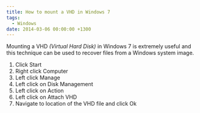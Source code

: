 ```yaml
---
title: How to mount a VHD in Windows 7
tags:
  - Windows
date: 2014-03-06 00:00:00 +1300
---
```


Mounting a VHD _(Virtual Hard Disk)_ in Windows 7 is extremely useful and this technique can be used to recover files from a Windows system image. 

  1. Click Start
  2. Right click Computer
  3. Left click Manage
  4. Left click on Disk Management
  5. Left click on Action
  6. Left click on Attach VHD
  7. Navigate to location of the VHD file and click Ok
